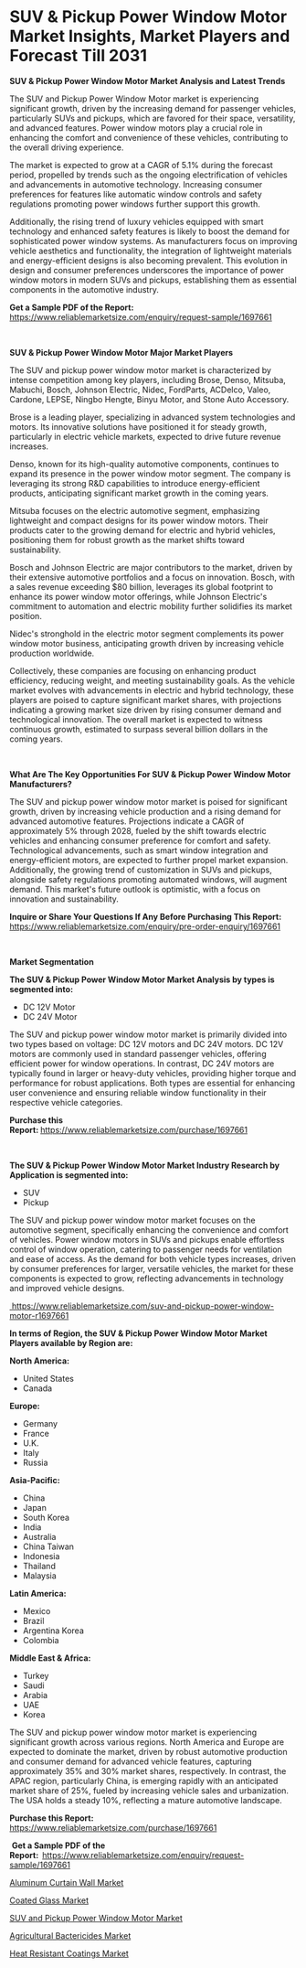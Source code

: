 <p><h1>SUV & Pickup Power Window Motor Market Insights, Market Players and Forecast Till 2031</h1></p><p><strong>SUV & Pickup Power Window Motor Market Analysis and Latest Trends</strong></p>
<p><p>The SUV and Pickup Power Window Motor market is experiencing significant growth, driven by the increasing demand for passenger vehicles, particularly SUVs and pickups, which are favored for their space, versatility, and advanced features. Power window motors play a crucial role in enhancing the comfort and convenience of these vehicles, contributing to the overall driving experience.</p><p>The market is expected to grow at a CAGR of 5.1% during the forecast period, propelled by trends such as the ongoing electrification of vehicles and advancements in automotive technology. Increasing consumer preferences for features like automatic window controls and safety regulations promoting power windows further support this growth.</p><p>Additionally, the rising trend of luxury vehicles equipped with smart technology and enhanced safety features is likely to boost the demand for sophisticated power window systems. As manufacturers focus on improving vehicle aesthetics and functionality, the integration of lightweight materials and energy-efficient designs is also becoming prevalent. This evolution in design and consumer preferences underscores the importance of power window motors in modern SUVs and pickups, establishing them as essential components in the automotive industry.</p></p>
<p><strong>Get a Sample PDF of the Report:&nbsp;</strong> <a href="https://www.reliablemarketsize.com/enquiry/request-sample/1697661?utm_campaign=1186&utm_medium=2&utm_source=Github&utm_content=ia&utm_term=03102024&utm_id=suv-pickup-power-window-motor">https://www.reliablemarketsize.com/enquiry/request-sample/1697661</a></p>
<p>&nbsp;</p>
<p><strong>SUV & Pickup Power Window Motor Major Market Players</strong></p>
<p><p>The SUV and pickup power window motor market is characterized by intense competition among key players, including Brose, Denso, Mitsuba, Mabuchi, Bosch, Johnson Electric, Nidec, FordParts, ACDelco, Valeo, Cardone, LEPSE, Ningbo Hengte, Binyu Motor, and Stone Auto Accessory. </p><p>Brose is a leading player, specializing in advanced system technologies and motors. Its innovative solutions have positioned it for steady growth, particularly in electric vehicle markets, expected to drive future revenue increases.</p><p>Denso, known for its high-quality automotive components, continues to expand its presence in the power window motor segment. The company is leveraging its strong R&D capabilities to introduce energy-efficient products, anticipating significant market growth in the coming years.</p><p>Mitsuba focuses on the electric automotive segment, emphasizing lightweight and compact designs for its power window motors. Their products cater to the growing demand for electric and hybrid vehicles, positioning them for robust growth as the market shifts toward sustainability.</p><p>Bosch and Johnson Electric are major contributors to the market, driven by their extensive automotive portfolios and a focus on innovation. Bosch, with a sales revenue exceeding $80 billion, leverages its global footprint to enhance its power window motor offerings, while Johnson Electric's commitment to automation and electric mobility further solidifies its market position.</p><p>Nidec's stronghold in the electric motor segment complements its power window motor business, anticipating growth driven by increasing vehicle production worldwide. </p><p>Collectively, these companies are focusing on enhancing product efficiency, reducing weight, and meeting sustainability goals. As the vehicle market evolves with advancements in electric and hybrid technology, these players are poised to capture significant market shares, with projections indicating a growing market size driven by rising consumer demand and technological innovation. The overall market is expected to witness continuous growth, estimated to surpass several billion dollars in the coming years.</p></p>
<p>&nbsp;</p>
<p><strong>What Are The Key Opportunities For SUV & Pickup Power Window Motor Manufacturers?</strong></p>
<p><p>The SUV and pickup power window motor market is poised for significant growth, driven by increasing vehicle production and a rising demand for advanced automotive features. Projections indicate a CAGR of approximately 5% through 2028, fueled by the shift towards electric vehicles and enhancing consumer preference for comfort and safety. Technological advancements, such as smart window integration and energy-efficient motors, are expected to further propel market expansion. Additionally, the growing trend of customization in SUVs and pickups, alongside safety regulations promoting automated windows, will augment demand. This market's future outlook is optimistic, with a focus on innovation and sustainability.</p></p>
<p><strong>Inquire or Share Your Questions If Any Before Purchasing This Report:</strong> <a href="https://www.reliablemarketsize.com/enquiry/pre-order-enquiry/1697661?utm_campaign=1186&utm_medium=2&utm_source=Github&utm_content=ia&utm_term=03102024&utm_id=suv-pickup-power-window-motor">https://www.reliablemarketsize.com/enquiry/pre-order-enquiry/1697661</a></p>
<p>&nbsp;</p>
<p><strong>Market Segmentation</strong></p>
<p><strong>The SUV & Pickup Power Window Motor Market Analysis by types is segmented into:</strong></p>
<p><ul><li>DC 12V Motor</li><li>DC 24V Motor</li></ul></p>
<p><p>The SUV and pickup power window motor market is primarily divided into two types based on voltage: DC 12V motors and DC 24V motors. DC 12V motors are commonly used in standard passenger vehicles, offering efficient power for window operations. In contrast, DC 24V motors are typically found in larger or heavy-duty vehicles, providing higher torque and performance for robust applications. Both types are essential for enhancing user convenience and ensuring reliable window functionality in their respective vehicle categories.</p></p>
<p><strong>Purchase this Report:&nbsp;</strong><a href="https://www.reliablemarketsize.com/purchase/1697661?utm_campaign=1186&utm_medium=2&utm_source=Github&utm_content=ia&utm_term=03102024&utm_id=suv-pickup-power-window-motor">https://www.reliablemarketsize.com/purchase/1697661</a></p>
<p>&nbsp;</p>
<p><strong>The SUV & Pickup Power Window Motor Market Industry Research by Application is segmented into:</strong></p>
<p><ul><li>SUV</li><li>Pickup</li></ul></p>
<p><p>The SUV and pickup power window motor market focuses on the automotive segment, specifically enhancing the convenience and comfort of vehicles. Power window motors in SUVs and pickups enable effortless control of window operation, catering to passenger needs for ventilation and ease of access. As the demand for both vehicle types increases, driven by consumer preferences for larger, versatile vehicles, the market for these components is expected to grow, reflecting advancements in technology and improved vehicle designs.</p></p>
<p><a href="https://www.reliablemarketsize.com/suv-and-pickup-power-window-motor-r1697661?utm_campaign=1186&utm_medium=2&utm_source=Github&utm_content=ia&utm_term=03102024&utm_id=suv-pickup-power-window-motor">&nbsp;https://www.reliablemarketsize.com/suv-and-pickup-power-window-motor-r1697661</a></p>
<p><strong>In terms of Region, the SUV & Pickup Power Window Motor Market Players available by Region are:</strong></p>
<p>
    <p> <strong> North America: </strong>
        <ul>
            <li>United States</li>
            <li>Canada</li>
        </ul>
        </p> 
    <p> <strong> Europe: </strong>
        <ul>
            <li>Germany</li>
            <li>France</li>
            <li>U.K.</li>
            <li>Italy</li>
            <li>Russia</li>
        </ul>
        </p> 
    <p> <strong> Asia-Pacific: </strong>
        <ul>
            <li>China</li>
            <li>Japan</li>
            <li>South Korea</li>
            <li>India</li>
            <li>Australia</li>
            <li>China Taiwan</li>
            <li>Indonesia</li>
            <li>Thailand</li>
            <li>Malaysia</li>
        </ul>
        </p> 
    <p> <strong> Latin America: </strong>
        <ul>
            <li>Mexico</li>
            <li>Brazil</li>
            <li>Argentina Korea</li>
            <li>Colombia</li>
        </ul>
        </p> 
    <p> <strong> Middle East & Africa: </strong>
        <ul>
            <li>Turkey</li>
            <li>Saudi</li>
            <li>Arabia</li>
            <li>UAE</li>
            <li>Korea</li>
        </ul>
    </p>
    </p>
<p><p>The SUV and pickup power window motor market is experiencing significant growth across various regions. North America and Europe are expected to dominate the market, driven by robust automotive production and consumer demand for advanced vehicle features, capturing approximately 35% and 30% market shares, respectively. In contrast, the APAC region, particularly China, is emerging rapidly with an anticipated market share of 25%, fueled by increasing vehicle sales and urbanization. The USA holds a steady 10%, reflecting a mature automotive landscape.</p></p>
<p><strong>Purchase this Report: </strong><a href="https://www.reliablemarketsize.com/purchase/1697661?utm_campaign=1186&utm_medium=2&utm_source=Github&utm_content=ia&utm_term=03102024&utm_id=suv-pickup-power-window-motor">https://www.reliablemarketsize.com/purchase/1697661</a></p>
<p>&nbsp;<strong>Get a Sample PDF of the Report:&nbsp;&nbsp;</strong><a href="https://www.reliablemarketsize.com/enquiry/request-sample/1697661?utm_campaign=1186&utm_medium=2&utm_source=Github&utm_content=ia&utm_term=03102024&utm_id=suv-pickup-power-window-motor">https://www.reliablemarketsize.com/enquiry/request-sample/1697661</a></p>
<p><strong></strong></p>
<p><p><a href="https://www.linkedin.com/pulse/aluminum-curtain-wall-market-size-growth-industry-analysis-oprse?utm_campaign=1186&utm_medium=2&utm_source=Github&utm_content=ia&utm_term=03102024&utm_id=suv-pickup-power-window-motor">Aluminum Curtain Wall Market</a></p><p><a href="https://www.linkedin.com/pulse/coated-glass-market-research-report-exploring-size-revenue-gqede?utm_campaign=1186&utm_medium=2&utm_source=Github&utm_content=ia&utm_term=03102024&utm_id=suv-pickup-power-window-motor">Coated Glass Market</a></p><p><a href="https://github.com/AKSHATREPORTPRIME/Market-Research-Report-List-6/blob/main/suv-and-pickup-power-window-motor-market.md?utm_campaign=1186&utm_medium=2&utm_source=Github&utm_content=ia&utm_term=03102024&utm_id=suv-pickup-power-window-motor">SUV and Pickup Power Window Motor Market</a></p><p><a href="https://www.linkedin.com/pulse/global-agricultural-bactericides-market-exploring-share-aer5e?utm_campaign=1186&utm_medium=2&utm_source=Github&utm_content=ia&utm_term=03102024&utm_id=suv-pickup-power-window-motor">Agricultural Bactericides Market</a></p><p><a href="https://www.linkedin.com/pulse/unveiling-market-trends-global-heat-resistant-coatings-growth-iguoe?utm_campaign=1186&utm_medium=2&utm_source=Github&utm_content=ia&utm_term=03102024&utm_id=suv-pickup-power-window-motor">Heat Resistant Coatings Market</a></p></p>